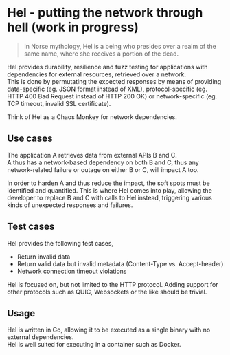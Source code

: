 # Hel - putting the network through hell (work in progress)

> In Norse mythology, Hel is a being who presides over a realm of
> the same name, where she receives a portion of the dead.

Hel provides durability, resilience and fuzz testing for applications
with dependencies for external resources, retrieved over a network.  
This is done by permutating the expected responses by means of
providing data-specific (eg. JSON format instead of XML),
protocol-specific (eg. HTTP 400 Bad Request instead of HTTP 200 OK)
or network-specific (eg. TCP timeout, invalid SSL certificate).

Think of Hel as a Chaos Monkey for network dependencies.

## Use cases
The application A retrieves data from external APIs B and C.  
A thus has a network-based dependency on both B and C, thus any
network-related failure or outage on either B or C, will impact 
A too.  

In order to harden A and thus reduce the impact, the soft spots
must be identified and quantified. This is where Hel comes into
play, allowing the developer to replace B and C with calls to
Hel instead, triggering various kinds of unexpected responses
and failures.

## Test cases
Hel provides the following test cases,

  - Return invalid data
  - Return valid data but invalid metadata (Content-Type vs. Accept-header)
  - Network connection timeout violations

Hel is focused on, but not limited to the HTTP protocol.
Adding support for other protocols such as QUIC, Websockets
or the like should be trivial.

## Usage
Hel is written in Go, allowing it to be executed as a single binary
with no external dependencies.  
Hel is well suited for executing in a container such as Docker.
